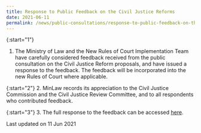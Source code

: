 ```yaml
---
title: Response to Public Feedback on the Civil Justice Reforms
date: 2021-06-11
permalink: /news/public-consultations/response-to-public-feedback-on-the-civil-justice-reforms/
---
```


{:start="1"}
1. The Ministry of Law and the New Rules of Court Implementation Team have carefully considered feedback received from the public consultation on the Civil Justice Reform proposals, and have issued a response to the feedback. The feedback will be incorporated into the new Rules of Court where applicable.
 
{:start="2"}
2. MinLaw records its appreciation to the Civil Justice Commission and the Civil Justice Review Committee, and to all respondents who contributed feedback.

{:start="3"}
3. The full response to the feedback can be accessed [here](/files/news/public-consultations/2021/Consolidated_Response_to_Civil_Justice_Public_Consultation_Feedback.pdf).


<p class="right-side-updated">Last updated on 11 Jun 2021</p>
